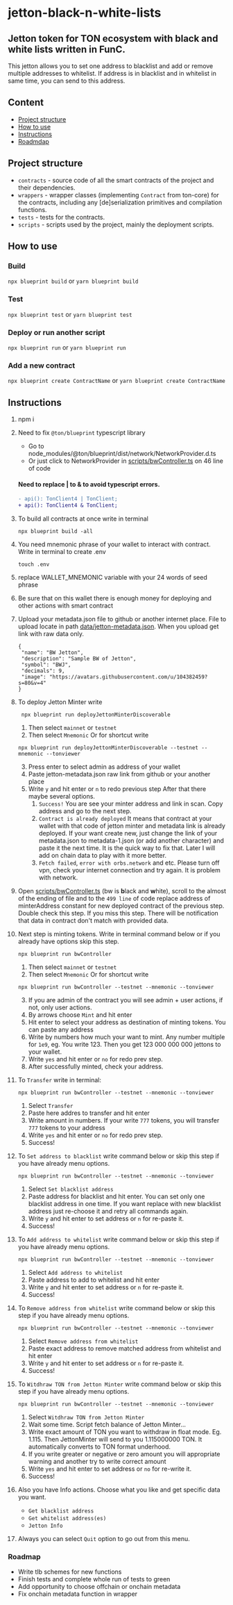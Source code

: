 # jetton-black-n-white-lists

## Jetton token for TON ecosystem with black and white lists written in FunC.

This jetton allows you to set one address to blacklist and add or remove multiple addresses to whitelist.
If address is in blacklist and in whitelist in same time, you can send to this address.

## Content

-   [Project structure](#project-structure)
-   [How to use](#how-to-use)
-   [Instructions](#instructions)
-   [Roadmdap](#roadmap)

## Project structure

-   `contracts` - source code of all the smart contracts of the project and their dependencies.
-   `wrappers` - wrapper classes (implementing `Contract` from ton-core) for the contracts, including any [de]serialization primitives and compilation functions.
-   `tests` - tests for the contracts.
-   `scripts` - scripts used by the project, mainly the deployment scripts.

## How to use

### Build

`npx blueprint build` or `yarn blueprint build`

### Test

`npx blueprint test` or `yarn blueprint test`

### Deploy or run another script

`npx blueprint run` or `yarn blueprint run`

### Add a new contract

`npx blueprint create ContractName` or `yarn blueprint create ContractName`

## Instructions

1.  npm i
2.  Need to fix `@ton/blueprint` typescript library

    -   Go to node_modules/@ton/blueprint/dist/network/NetworkProvider.d.ts
    -   Or just click to NetworkProvider in [scripts/bwController.ts](scripts/bwController.ts) on 46 line of code

    #### Need to replace | to & to avoid typescript errors.

    ```diff
    - api(): TonClient4 | TonClient;
    + api(): TonClient4 & TonClient;
    ```

3.  To build all contracts at once write in terminal
    ```
    npx blueprint build -all
    ```
4.  You need mnemonic phrase of your wallet to interact with contract. Write in terminal to create .env
    ```
    touch .env
    ```
5.  replace WALLET_MNEMONIC variable with your 24 words of seed phrase
6.  Be sure that on this wallet there is enough money for deploying and other actions with smart contract
7.  Upload your metadata.json file to github or another internet place. File to upload locate in path [data/jetton-metadata.json](data/jetton-metadata.json). When you upload get link with raw data only.

    ```
    {
     "name": "BW Jetton",
     "description": "Sample BW of Jetton",
     "symbol": "BWJ",
     "decimals": 9,
     "image": "https://avatars.githubusercontent.com/u/104382459?s=80&v=4"
    }

    ```

8.  To deploy Jetton Minter write
    ```
     npx blueprint run deployJettonMinterDiscoverable
    ```
    1. Then select `mainnet` or `testnet`
    2. Then select `Mnemonic`
       Or for shortcut write
    ```
    npx blueprint run deployJettonMinterDiscoverable --testnet --mnemonic --tonviewer
    ```
    3. Press enter to select admin as address of your wallet
    4. Paste jetton-metadata.json raw link from github or your another place
    5. Write `y` and hit enter or `n` to redo previous step
       After that there maybe several options.
        1. `Success!` You are see your minter address and link in scan. Copy address and go to the next step.
        2. `Contract is already deployed` It means that contract at your wallet with that code of jetton minter and metadata link is already deployed. If your want create new, just change the link of your metadata.json to metadata-1.json (or add another character) and paste it the next time. It is the quick way to fix that. Later I will add on chain data to play with it more better.
        3. `Fetch failed`, `error with orbs.network` and etc. Please turn off vpn, check your internet connection and try again. It is problem with network.
9.  Open [scripts/bwController.ts](scripts/bwController.ts) (bw is **b**lack and **w**hite), scroll to the almost of the ending of file and to the `499 line` of code replace address of minterAddress constant for new deployed contract of the previous step. Double check this step. If you miss this step. There will be notification that data in contract don't match with provided data.
10. Next step is minting tokens. Write in terminal command below or if you already have options skip this step.

    ```
    npx blueprint run bwController
    ```

    1. Then select `mainnet` or `testnet`
    2. Then select `Mnemonic`
       Or for shortcut write

    ```
    npx blueprint run bwController --testnet --mnemonic --tonviewer
    ```

    3. If you are admin of the contract you will see admin + user actions, if not, only user actions.
    4. By arrows choose `Mint` and hit enter
    5. Hit enter to select your address as destination of minting tokens. You can paste any address
    6. Write by numbers how much your want to mint. Any number multiple for `1e9`, eg. You write 123. Then you get 123 000 000 000 jettons to your wallet.
    7. Write `yes` and hit enter or `no` for redo prev step.
    8. After successfully minted, check your address.

11. To `Transfer` write in terminal:
    ```
    npx blueprint run bwController --testnet --mnemonic --tonviewer
    ```
    1. Select `Transfer`
    2. Paste here addres to transfer and hit enter
    3. Write amount in numbers. If your write `777` tokens, you will transfer `777` tokens to your address
    4. Write `yes` and hit enter or `no` for redo prev step.
    5. Success!
12. To `Set address to blacklist` write command below or skip this step if you have already menu options.
    ```
    npx blueprint run bwController --testnet --mnemonic --tonviewer
    ```
    1. Select `Set blacklist address`
    2. Paste address for blacklist and hit enter. You can set only one blacklist address in one time. If you want replace with new blacklist address just re-choose it and retry all commands again.
    3. Write `y` and hit enter to set address or `n` for re-paste it.
    4. Success!
13. To `Add address to whitelist` write command below or skip this step if you have already menu options.
    ```
    npx blueprint run bwController --testnet --mnemonic --tonviewer
    ```
    1. Select `Add address to whitelist`
    2. Paste address to add to whitelist and hit enter
    3. Write `y` and hit enter to set address or `n` for re-paste it.
    4. Success!
14. To `Remove address from whitelist` write command below or skip this step if you have already menu options.
    ```
    npx blueprint run bwController --testnet --mnemonic --tonviewer
    ```
    1. Select `Remove address from whitelist`
    2. Paste exact address to remove matched address from whitelist and hit enter
    3. Write `y` and hit enter to set address or `n` for re-paste it.
    4. Success!
15. To `Witdhraw TON from Jetton Minter` write command below or skip this step if you have already menu options.
    ```
    npx blueprint run bwController --testnet --mnemonic --tonviewer
    ```
    1. Select `Witdhraw TON from Jetton Minter`
    2. Wait some time. Script fetch balance of Jetton Minter...
    3. Write exact amount of TON you want to withdraw in float mode. Eg. 1.115. Then JettonMinter will send to you 1.115000000 TON. It automatically converts to TON format underhood.
    4. If you write greater or negative or zero amount you will appropriate warning and another try to write correct amount
    5. Write `yes` and hit enter to set address or `no` for re-write it.
    6. Success!
16. Also you have Info actions. Choose what you like and get specific data you want.

    -   `Get blacklist address`
    -   `Get whitelist address(es)`
    -   `Jetton Info`

17. Always you can select `Quit` option to go out from this menu.

### Roadmap

-   Write tlb schemes for new functions
-   Finish tests and complete whole run of tests to green
-   Add opportunity to choose offchain or onchain metadata
-   Fix onchain metadata function in wrapper
